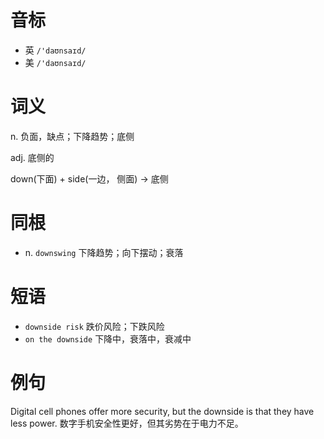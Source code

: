 # 音标

- 英 `/'daʊnsaɪd/`
- 美 `/'daʊnsaɪd/`

# 词义

n. 负面，缺点；下降趋势；底侧


adj. 底侧的




down(下面) + side(一边， 侧面) → 底侧

# 同根

- n. `downswing` 下降趋势；向下摆动；衰落

# 短语

- `downside risk` 跌价风险；下跌风险
- `on the downside` 下降中，衰落中，衰减中

# 例句

Digital cell phones offer more security, but the downside is that they have less power.
数字手机安全性更好，但其劣势在于电力不足。


